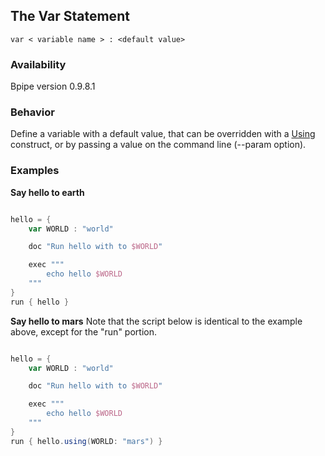 ## The Var Statement

    
    var < variable name > : <default value>

### Availability

Bpipe version 0.9.8.1

### Behavior

Define a variable with a default value, that can be overridden with a [Using](/Language/Using) construct, or by passing a value on the command line (--param option).

### Examples

**Say hello to earth**
```groovy 

hello = {
    var WORLD : "world"

    doc "Run hello with to $WORLD"

    exec """
        echo hello $WORLD
    """
}
run { hello }
```

**Say hello to mars**
Note that the script below is identical to the example above, except for the "run" portion.
```groovy 

hello = {
    var WORLD : "world"

    doc "Run hello with to $WORLD"

    exec """
        echo hello $WORLD
    """
}
run { hello.using(WORLD: "mars") }
```
